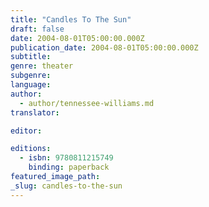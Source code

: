 ```yaml
---
title: "Candles To The Sun"
draft: false
date: 2004-08-01T05:00:00.000Z
publication_date: 2004-08-01T05:00:00.000Z
subtitle:
genre: theater
subgenre:
language:
author:
  - author/tennessee-williams.md
translator:

editor:

editions:
  - isbn: 9780811215749
    binding: paperback
featured_image_path:
_slug: candles-to-the-sun
---
```


